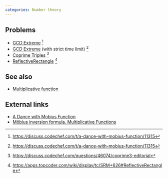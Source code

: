 ```yaml
---
categories: Number theory
---
```


## Problems
- [GCD Extreme](https://onlinejudge.org/external/114/p11426.pdf) [^2]
- [GCD Extreme](http://www.spoj.com/problems/GCDEX/) (with strict time limit) [^2]
- [Coprime Triples](https://www.codechef.com/LTIME13/problems/COPRIME3) [^3]
- [ReflectiveRectangle](https://community.topcoder.com/stat?c=problem_statement&pm=13217&rd=15859) [^1]

## See also
- [Multiplicative function]()

## External links
- [A Dance with Mobius Function](https://discuss.codechef.com/t/a-dance-with-mobius-function/11315)
- [Möbius inversion formula. Multiplicative Functions](http://web.archive.org/web/20150714124408/http://mathcircle.berkeley.edu/original/Multiplicative.pdf)

[^1]: <https://apps.topcoder.com/wiki/display/tc/SRM+626#ReflectiveRectangle>
[^2]: <https://discuss.codechef.com/t/a-dance-with-mobius-function/11315>
[^3]: <https://discuss.codechef.com/questions/46074/coprime3-editorial>
